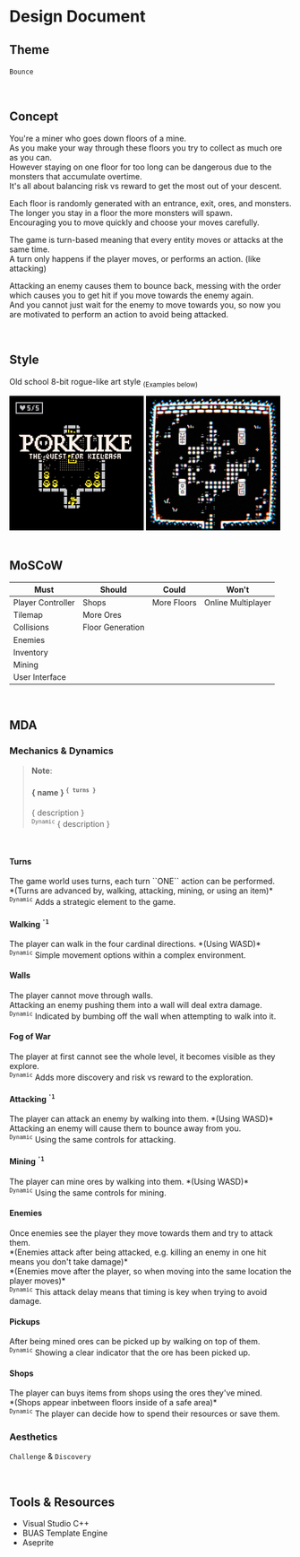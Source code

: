 # Design Document

## Theme

``Bounce``

<br>

## Concept

You're a miner who goes down floors of a mine.<br>
As you make your way through these floors you try to collect as much ore as you can.<br>
However staying on one floor for too long can be dangerous due to the monsters that accumulate overtime.<br>
It's all about balancing risk vs reward to get the most out of your descent.

Each floor is randomly generated with an entrance, exit, ores, and monsters.<br>
The longer you stay in a floor the more monsters will spawn.<br>
Encouraging you to move quickly and choose your moves carefully.

The game is turn-based meaning that every entity moves or attacks at the same time.<br>
A turn only happens if the player moves, or performs an action. (like attacking)

Attacking an enemy causes them to bounce back, messing with the order which causes you to get hit if you move towards the enemy again.<br>
And you cannot just wait for the enemy to move towards you, so now you are motivated to perform an action to avoid being attacked.

<br>

## Style

Old school 8-bit rogue-like art style <sub>(Examples below)</sub>

<div>
  <img src="./assets/pork.png" width=240px>
  <img src="./assets/stray.png" width=240px>
</div>

<div class="page"/>

<br>

## MoSCoW

| Must              | Should           | Could       | Won't              |
| ----------------- | ---------------- | ----------- | ------------------ |
| Player Controller | Shops            | More Floors | Online Multiplayer |
| Tilemap           | More Ores        |             |                    |
| Collisions        | Floor Generation |             |                    |
| Enemies           |                  |             |                    |
| Inventory         |                  |             |                    |
| Mining            |                  |             |                    |
| User Interface    |                  |             |                    |

<br>

## MDA

### Mechanics & Dynamics

> **Note**:<br>
> <h4>{ name } <sup><code>{ turns }</code></sup></h4>
> { description }<br>
> <sup><code>Dynamic</code></sup> { description }

<br>

<h4>Turns</h4>
The game world uses turns, each turn ``ONE`` action can be performed.<br>
*(Turns are advanced by, walking, attacking, mining, or using an item)*<br>
<sup><code>Dynamic</code></sup> Adds a strategic element to the game.

<h4>Walking <sup><code>'1</code></sup></h4>
The player can walk in the four cardinal directions.
*(Using WASD)*<br>
<sup><code>Dynamic</code></sup> Simple movement options within a complex environment.

<h4>Walls</h4>
The player cannot move through walls.<br>
Attacking an enemy pushing them into a wall will deal extra damage.<br>
<sup><code>Dynamic</code></sup> Indicated by bumbing off the wall when attempting to walk into it.

<h4>Fog of War</h4>
The player at first cannot see the whole level, it becomes visible as they explore.<br>
<sup><code>Dynamic</code></sup> Adds more discovery and risk vs reward to the exploration.

<h4>Attacking <sup><code>'1</code></sup></h4>
The player can attack an enemy by walking into them. *(Using WASD)*<br>
Attacking an enemy will cause them to bounce away from you.<br>
<sup><code>Dynamic</code></sup> Using the same controls for attacking.

<h4>Mining <sup><code>'1</code></sup></h4>
The player can mine ores by walking into them.
*(Using WASD)*<br>
<sup><code>Dynamic</code></sup> Using the same controls for mining.

<h4>Enemies</h4>
Once enemies see the player they move towards them and try to attack them.<br>
*(Enemies attack after being attacked, e.g. killing an enemy in one hit means you don't take damage)*<br>
*(Enemies move after the player, so when moving into the same location the player moves)*<br>
<sup><code>Dynamic</code></sup> This attack delay means that timing is key when trying to avoid damage.

<h4>Pickups</h4>
After being mined ores can be picked up by walking on top of them.<br>
<sup><code>Dynamic</code></sup> Showing a clear indicator that the ore has been picked up.

<h4>Shops</h4>
The player can buys items from shops using the ores they've mined.<br>
*(Shops appear inbetween floors inside of a safe area)*<br>
<sup><code>Dynamic</code></sup> The player can decide how to spend their resources or save them.

### Aesthetics

``Challenge`` & ``Discovery``

<br>

## Tools & Resources

- Visual Studio C++
- BUAS Template Engine
- Aseprite

<div class="page"/>
